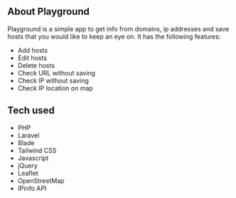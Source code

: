## About Playground

Playground is a simple app to get info from domains, ip addresses and save hosts that you would like to keep an eye on.
It has the following features:

- Add hosts
- Edit hosts
- Delete hosts
- Check URL without saving
- Check IP without saving
- Check IP location on map

## Tech used

- PHP
- Laravel
- Blade
- Tailwind CSS
- Javascript
- jQuery
- Leaflet
- OpenStreetMap
- IPinfo API
